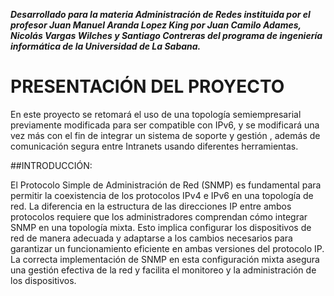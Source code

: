 ***Desarrollado para la materia Administración de Redes instituida por el profesor Juan Manuel Aranda Lopez King por Juan Camilo Adames, Nicolás Vargas Wilches y Santiago Contreras del programa de ingeniería informática de la Universidad de La Sabana.***

# PRESENTACIÓN DEL PROYECTO

En este proyecto se retomará el uso de una topología semiempresarial previamente modificada para ser compatible con IPv6, y se modificará una vez más con el fin de integrar un sistema de soporte y gestión , además de comunicación segura entre Intranets usando diferentes herramientas.

##INTRODUCCIÓN:

El Protocolo Simple de Administración de Red (SNMP) es fundamental para permitir la coexistencia de los protocolos IPv4 e IPv6 en una topología de red. La diferencia en la estructura de las direcciones IP entre ambos protocolos requiere que los administradores comprendan cómo integrar SNMP en una topología mixta. Esto implica configurar los dispositivos de red de manera adecuada y adaptarse a los cambios necesarios para garantizar un funcionamiento eficiente en ambas versiones del protocolo IP. La correcta implementación de SNMP en esta configuración mixta asegura una gestión efectiva de la red y facilita el monitoreo y la administración de los dispositivos.

